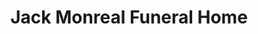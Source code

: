 ---
title: "Jack Monreal Funeral Home"
url: /willowick/jack-monreal-funeral-home/
shop: Bestattungen
---